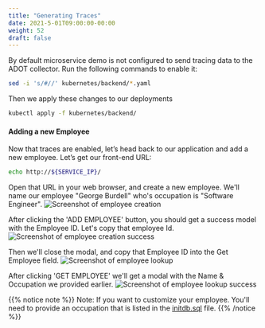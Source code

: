```yaml
---
title: "Generating Traces"
date: 2021-5-01T09:00:00-00:00
weight: 52
draft: false
---
```


By default microservice demo is not configured to send tracing data to the ADOT collector. Run the following
commands to enable it:
```bash
sed -i 's/#//' kubernetes/backend/*.yaml
```

Then we apply these changes to our deployments
```bash
kubectl apply -f kubernetes/backend/
```

#### Adding a new Employee

Now that traces are enabled, let’s head back to our application and add a new employee. Let’s get our front-end URL:
```bash
echo http://${SERVICE_IP}/
```

Open that URL in your web browser, and create a new employee. We'll name our employee "George Burdell" who's
occupation is "Software Engineer".
![Screenshot of employee creation](/images/observability-with-adot/frontend-create-employee.png)

After clicking the 'ADD EMPLOYEE' button, you should get a success model with the Employee ID.
Let's copy that employee Id.
![Screenshot of employee creation success](/images/observability-with-adot/frontend-create-employee-success.png)

Then we'll close the modal, and copy that Employee ID into the Get Employee field.
![Screenshot of employee lookup](/images/observability-with-adot/frontend-lookup-employee.png)

After clicking 'GET EMPLOYEE' we'll get a modal with the Name & Occupation we provided earlier.
![Screenshot of employee lookup success](/images/observability-with-adot/frontend-lookup-employee-success.png)

{{% notice note %}}
Note: If you want to customize your employee. You'll need to provide an occupation that is listed in the
[initdb.sql](https://github.com/con204/adot-demo/blob/main/jaeger-tracing-salary-postgres/initdb.sql#L8-L12)
file.
{{% /notice %}}

